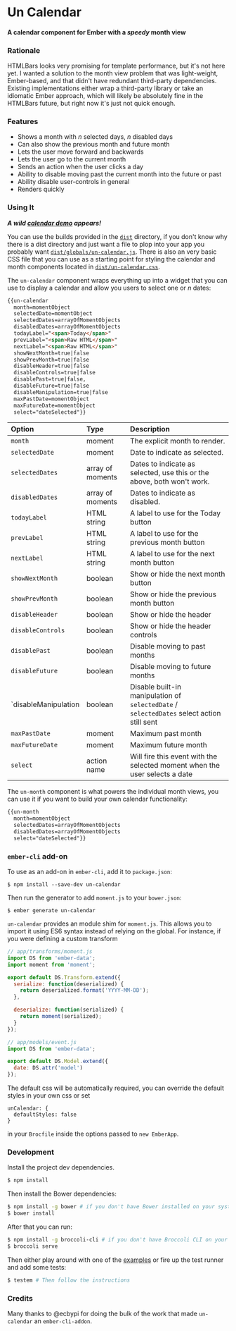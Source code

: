 # Un Calendar

#### A calendar component for Ember with a _speedy_ month view

### Rationale

HTMLBars looks very promising for template performance, but it's not here yet.
I wanted a solution to the month view problem that was light-weight,
Ember-based, and that didn't have redundant third-party dependencies. Existing
implementations either wrap a third-party library or take an idiomatic Ember
approach, which will likely be absolutely fine in the HTMLBars future, but right
now it's just not quick enough.

### Features

- Shows a month with _n_ selected days, _n_ disabled days
- Can also show the previous month and future month
- Lets the user move forward and backwards
- Lets the user go to the current month
- Sends an action when the user clicks a day
- Ability to disable moving past the current month into the future or past
- Ability disable user-controls in general
- Renders quickly

### Using It

_**A wild [calendar demo](http://emberjs.jsbin.com/komop/2/) appears!**_

You can use the builds provided in the [`dist`](/dist) directory, if you don't
know why there is a dist directory and just want a file to plop into your app
you probably want [`dist/globals/un-calendar.js`](/dist/globals/un-calendar.js). There is also
an very basic CSS file that you can use as a starting point for styling the
calendar and month components located in
[`dist/un-calendar.css`](/dist/un-calendar.css).

The `un-calendar` component wraps everything up into a widget that you can use
to display a calendar and allow you users to select one or _n_ dates:

```html
{{un-calendar
  month=momentObject
  selectedDate=momentObject
  selectedDates=arrayOfMomentObjects
  disabledDates=arrayOfMomentObjects
  todayLabel="<span>Today</span>"
  prevLabel="<span>Raw HTML</span>"
  nextLabel="<span>Raw HTML</span>"
  showNextMonth=true|false
  showPrevMonth=true|false
  disableHeader=true|false
  disableControls=true|false
  disablePast=true|false,
  disableFuture=true|false
  disableManipulation=true|false
  maxPastDate=momentObject
  maxFutureDate=momentObject
  select="dateSelected"}}
```

| Option            | Type             | Description                           |
|:------------------|:-----------------|:--------------------------------------|
| `month`           | moment           | The explicit month to render.         |
| `selectedDate`    | moment           | Date to indicate as selected.         |
| `selectedDates`   | array of moments | Dates to indicate as selected, use this or the above, both won't work. |
| `disabledDates`   | array of moments | Dates to indicate as disabled.        |
| `todayLabel`      | HTML string      | A label to use for the Today button   |
| `prevLabel`       | HTML string      | A label to use for the previous month button |
| `nextLabel`       | HTML string      | A label to use for the next month button |
| `showNextMonth`   | boolean          | Show or hide the next month button    |
| `showPrevMonth`   | boolean          | Show or hide the previous month button |
| `disableHeader`   | boolean          | Show or hide the header               |
| `disableControls` | boolean          | Show or hide the header controls      |
| `disablePast`     | boolean          | Disable moving to past months         |
| `disableFuture`   | boolean          | Disable moving to future months       |
| `disableManipulation | boolean       | Disable built-in manipulation of `selectedDate` / `selectedDates` select action still sent |
| `maxPastDate`     | moment           | Maximum past month                    |
| `maxFutureDate`   | moment           | Maximum future month                  |
| `select`          | action name      | Will fire this event with the selected moment when the user selects a date |

The `un-month` component is what powers the individual month views, you can use
it if you want to build your own calendar functionality:

```html
{{un-month
  month=momentObject
  selectedDates=arrayOfMomentObjects
  disabledDates=arrayOfMomentObjects
  select="dateSelected"}}
```

### `ember-cli` add-on

To use as an add-on in `ember-cli`, add it to `package.json`:

```
$ npm install --save-dev un-calendar
```

Then run the generator to add `moment.js` to your `bower.json`:

```
$ ember generate un-calendar
```

`un-calendar` provides an module shim for `moment.js`. This allows you to import
it using ES6 syntax instead of relying on the global. For instance, if you were
defining a custom transform

```javascript
// app/transforms/moment.js
import DS from 'ember-data';
import moment from 'moment';

export default DS.Transform.extend({
  serialize: function(deserialized) {
    return deserialized.format('YYYY-MM-DD');
  },

  deserialize: function(serialized) {
    return moment(serialized);
  }
});

// app/models/event.js
import DS from 'ember-data';

export default DS.Model.extend({
  date: DS.attr('model')
});

```

The default css will be automatically required, you can override the default styles in your own css or set

```
unCalendar: {
  defaultStyles: false
}
```

in your `Brocfile` inside the options passed to `new EmberApp`.
### Development

Install the project dev dependencies.
```sh
$ npm install
```

Then install the Bower dependencies:

```sh
$ npm install -g bower # if you don't have Bower installed on your system
$ bower install
```

After that you can run:

```sh
$ npm install -g broccoli-cli # if you don't have Broccoli CLI on your system
$ broccoli serve
```

Then either play around with one of the [examples](/examples) or fire up the
test runner and add some tests:

```sh
$ testem # Then follow the instructions
```

### Credits

Many thanks to @ecbypi for doing the bulk of the work that made `un-calendar` an `ember-cli-addon`.
